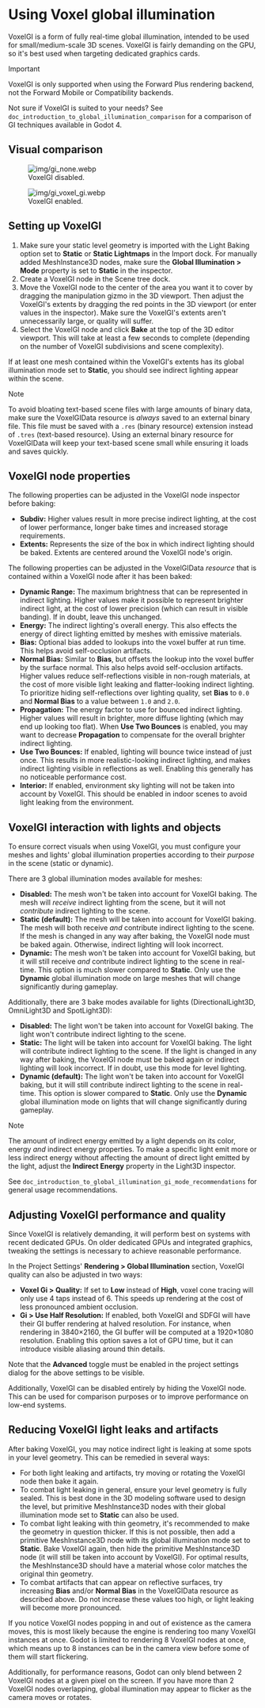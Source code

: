 # Using Voxel global illumination

VoxelGI is a form of fully real-time global illumination, intended to be
used for small/medium-scale 3D scenes. VoxelGI is fairly demanding on
the GPU, so it's best used when targeting dedicated graphics cards.

Important

VoxelGI is only supported when using the Forward Plus rendering backend,
not the Forward Mobile or Compatibility backends.

Not sure if VoxelGI is suited to your needs? See
`doc_introduction_to_global_illumination_comparison` for a comparison of
GI techniques available in Godot 4.

## Visual comparison

<figure>
<img src="img/gi_none.webp" alt="img/gi_none.webp" />
<figcaption>VoxelGI disabled.</figcaption>
</figure>

<figure>
<img src="img/gi_voxel_gi.webp" alt="img/gi_voxel_gi.webp" />
<figcaption>VoxelGI enabled.</figcaption>
</figure>

## Setting up VoxelGI

1.  Make sure your static level geometry is imported with the Light
    Baking option set to **Static** or **Static Lightmaps** in the
    Import dock. For manually added MeshInstance3D nodes, make sure the
    **Global Illumination &gt; Mode** property is set to **Static** in
    the inspector.
2.  Create a VoxelGI node in the Scene tree dock.
3.  Move the VoxelGI node to the center of the area you want it to cover
    by dragging the manipulation gizmo in the 3D viewport. Then adjust
    the VoxelGI's extents by dragging the red points in the 3D viewport
    (or enter values in the inspector). Make sure the VoxelGI's extents
    aren't unnecessarily large, or quality will suffer.
4.  Select the VoxelGI node and click **Bake** at the top of the 3D
    editor viewport. This will take at least a few seconds to complete
    (depending on the number of VoxelGI subdivisions and scene
    complexity).

If at least one mesh contained within the VoxelGI's extents has its
global illumination mode set to **Static**, you should see indirect
lighting appear within the scene.

Note

To avoid bloating text-based scene files with large amounts of binary
data, make sure the VoxelGIData resource is *always* saved to an
external binary file. This file must be saved with a `.res` (binary
resource) extension instead of `.tres` (text-based resource). Using an
external binary resource for VoxelGIData will keep your text-based scene
small while ensuring it loads and saves quickly.

## VoxelGI node properties

The following properties can be adjusted in the VoxelGI node inspector
before baking:

-   **Subdiv:** Higher values result in more precise indirect lighting,
    at the cost of lower performance, longer bake times and increased
    storage requirements.
-   **Extents:** Represents the size of the box in which indirect
    lighting should be baked. Extents are centered around the VoxelGI
    node's origin.

The following properties can be adjusted in the VoxelGIData *resource*
that is contained within a VoxelGI node after it has been baked:

-   **Dynamic Range:** The maximum brightness that can be represented in
    indirect lighting. Higher values make it possible to represent
    brighter indirect light, at the cost of lower precision (which can
    result in visible banding). If in doubt, leave this unchanged.
-   **Energy:** The indirect lighting's overall energy. This also
    effects the energy of direct lighting emitted by meshes with
    emissive materials.
-   **Bias:** Optional bias added to lookups into the voxel buffer at
    run time. This helps avoid self-occlusion artifacts.
-   **Normal Bias:** Similar to **Bias**, but offsets the lookup into
    the voxel buffer by the surface normal. This also helps avoid
    self-occlusion artifacts. Higher values reduce self-reflections
    visible in non-rough materials, at the cost of more visible light
    leaking and flatter-looking indirect lighting. To prioritize hiding
    self-reflections over lighting quality, set **Bias** to `0.0` and
    **Normal Bias** to a value between `1.0` and `2.0`.
-   **Propagation:** The energy factor to use for bounced indirect
    lighting. Higher values will result in brighter, more diffuse
    lighting (which may end up looking too flat). When **Use Two
    Bounces** is enabled, you may want to decrease **Propagation** to
    compensate for the overall brighter indirect lighting.
-   **Use Two Bounces:** If enabled, lighting will bounce twice instead
    of just once. This results in more realistic-looking indirect
    lighting, and makes indirect lighting visible in reflections as
    well. Enabling this generally has no noticeable performance cost.
-   **Interior:** If enabled, environment sky lighting will not be taken
    into account by VoxelGI. This should be enabled in indoor scenes to
    avoid light leaking from the environment.

## VoxelGI interaction with lights and objects

To ensure correct visuals when using VoxelGI, you must configure your
meshes and lights' global illumination properties according to their
*purpose* in the scene (static or dynamic).

There are 3 global illumination modes available for meshes:

-   **Disabled:** The mesh won't be taken into account for VoxelGI
    baking. The mesh will *receive* indirect lighting from the scene,
    but it will not *contribute* indirect lighting to the scene.
-   **Static (default):** The mesh will be taken into account for
    VoxelGI baking. The mesh will both receive *and* contribute indirect
    lighting to the scene. If the mesh is changed in any way after
    baking, the VoxelGI node must be baked again. Otherwise, indirect
    lighting will look incorrect.
-   **Dynamic:** The mesh won't be taken into account for VoxelGI
    baking, but it will still receive *and* contribute indirect lighting
    to the scene in real-time. This option is much slower compared to
    **Static**. Only use the **Dynamic** global illumination mode on
    large meshes that will change significantly during gameplay.

Additionally, there are 3 bake modes available for lights
(DirectionalLight3D, OmniLight3D and SpotLight3D):

-   **Disabled:** The light won't be taken into account for VoxelGI
    baking. The light won't contribute indirect lighting to the scene.
-   **Static:** The light will be taken into account for VoxelGI baking.
    The light will contribute indirect lighting to the scene. If the
    light is changed in any way after baking, the VoxelGI node must be
    baked again or indirect lighting will look incorrect. If in doubt,
    use this mode for level lighting.
-   **Dynamic (default):** The light won't be taken into account for
    VoxelGI baking, but it will still contribute indirect lighting to
    the scene in real-time. This option is slower compared to
    **Static**. Only use the **Dynamic** global illumination mode on
    lights that will change significantly during gameplay.

Note

The amount of indirect energy emitted by a light depends on its color,
energy *and* indirect energy properties. To make a specific light emit
more or less indirect energy without affecting the amount of direct
light emitted by the light, adjust the **Indirect Energy** property in
the Light3D inspector.

See `doc_introduction_to_global_illumination_gi_mode_recommendations`
for general usage recommendations.

## Adjusting VoxelGI performance and quality

Since VoxelGI is relatively demanding, it will perform best on systems
with recent dedicated GPUs. On older dedicated GPUs and integrated
graphics, tweaking the settings is necessary to achieve reasonable
performance.

In the Project Settings' **Rendering &gt; Global Illumination** section,
VoxelGI quality can also be adjusted in two ways:

-   **Voxel Gi &gt; Quality:** If set to **Low** instead of **High**,
    voxel cone tracing will only use 4 taps instead of 6. This speeds up
    rendering at the cost of less pronounced ambient occlusion.
-   **Gi &gt; Use Half Resolution:** If enabled, both VoxelGI and SDFGI
    will have their GI buffer rendering at halved resolution. For
    instance, when rendering in 3840×2160, the GI buffer will be
    computed at a 1920×1080 resolution. Enabling this option saves a lot
    of GPU time, but it can introduce visible aliasing around thin
    details.

Note that the **Advanced** toggle must be enabled in the project
settings dialog for the above settings to be visible.

Additionally, VoxelGI can be disabled entirely by hiding the VoxelGI
node. This can be used for comparison purposes or to improve performance
on low-end systems.

## Reducing VoxelGI light leaks and artifacts

After baking VoxelGI, you may notice indirect light is leaking at some
spots in your level geometry. This can be remedied in several ways:

-   For both light leaking and artifacts, try moving or rotating the
    VoxelGI node then bake it again.
-   To combat light leaking in general, ensure your level geometry is
    fully sealed. This is best done in the 3D modeling software used to
    design the level, but primitive MeshInstance3D nodes with their
    global illumination mode set to **Static** can also be used.
-   To combat light leaking with thin geometry, it's recommended to make
    the geometry in question thicker. If this is not possible, then add
    a primitive MeshInstance3D node with its global illumination mode
    set to **Static**. Bake VoxelGI again, then hide the primitive
    MeshInstance3D node (it will still be taken into account by
    VoxelGI). For optimal results, the MeshInstance3D should have a
    material whose color matches the original thin geometry.
-   To combat artifacts that can appear on reflective surfaces, try
    increasing **Bias** and/or **Normal Bias** in the VoxelGIData
    resource as described above. Do not increase these values too high,
    or light leaking will become more pronounced.

If you notice VoxelGI nodes popping in and out of existence as the
camera moves, this is most likely because the engine is rendering too
many VoxelGI instances at once. Godot is limited to rendering 8 VoxelGI
nodes at once, which means up to 8 instances can be in the camera view
before some of them will start flickering.

Additionally, for performance reasons, Godot can only blend between 2
VoxelGI nodes at a given pixel on the screen. If you have more than 2
VoxelGI nodes overlapping, global illumination may appear to flicker as
the camera moves or rotates.
